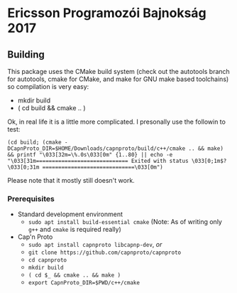 # Ericsson Programozói Bajnokság 2017
## Building
This package uses the CMake build system
(check out the autotools branch for autotools, cmake for CMake, and make for GNU make based toolchains)
so compilation is very easy:

- mkdir build
- ( cd build && cmake .. )

Ok, in real life it is a little more complicated. I presonally use the followin to test:
```
(cd build; (cmake -DCapnProto_DIR=$HOME/Downloads/capnproto/build/c++/cmake .. && make) && printf "\033[32m=\%.0s\033[0m" {1..80} || echo -e "\033[31m============================= Exited with status \033[0;1m$?\033[0;31m =============================\033[0m")
```

Please note that it mostly still doesn't work.

### Prerequisites
- Standard development environment
	- `sudo apt install build-essential cmake` (Note: As of writing only `g++` and `cmake` is required really)
- Cap'n Proto
	- `sudo apt install capnproto libcapnp-dev`, _or_
	- `git clone https://github.com/capnproto/capnproto`
	- `cd capnproto`
	- `mkdir build`
	- `( cd $_ && cmake .. && make )`
	- `export CapnProto_DIR=$PWD/c++/cmake`
